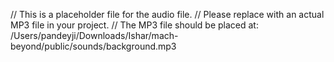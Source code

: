 // This is a placeholder file for the audio file.
// Please replace with an actual MP3 file in your project.
// The MP3 file should be placed at: /Users/pandeyji/Downloads/Ishar/mach-beyond/public/sounds/background.mp3